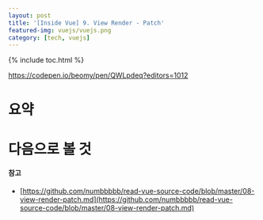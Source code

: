 ```yaml
---
layout: post
title: '[Inside Vue] 9. View Render - Patch'
featured-img: vuejs/vuejs.png
category: [tech, vuejs]
---
```

{% include toc.html %}

https://codepen.io/beomy/pen/QWLpdeq?editors=1012

# 요약

# 다음으로 볼 것

#### 참고
- [https://github.com/numbbbbb/read-vue-source-code/blob/master/08-view-render-patch.md](https://github.com/numbbbbb/read-vue-source-code/blob/master/08-view-render-patch.md)
